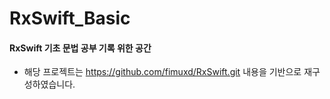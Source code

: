 # RxSwift_Basic

#### RxSwift 기초 문법 공부 기록 위한 공간

- 해당 프로젝트는 https://github.com/fimuxd/RxSwift.git 내용을 기반으로 재구성하였습니다.
